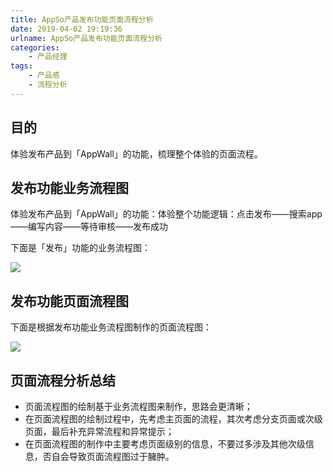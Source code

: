 ```yaml
---
title: AppSo产品发布功能页面流程分析
date: 2019-04-02 19:19:36
urlname: AppSo产品发布功能页面流程分析
categories:
    - 产品经理
tags:
    - 产品感
    - 流程分析
---
```


## 目的 

体验发布产品到「AppWall」的功能，梳理整个体验的页面流程。

## 发布功能业务流程图

体验发布产品到「AppWall」的功能：体验整个功能逻辑：点击发布——搜索app——编写内容——等待审核——发布成功

<!-- more -->

下面是「发布」功能的业务流程图：

![](https://awakeninggeek-image.oss-cn-beijing.aliyuncs.com/img/20190720145823.png)

## 发布功能页面流程图

下面是根据发布功能业务流程图制作的页面流程图：

![](https://awakeninggeek-image.oss-cn-beijing.aliyuncs.com/img/20190720145906.png)

## 页面流程分析总结

- 页面流程图的绘制基于业务流程图来制作，思路会更清晰；
- 在页面流程图的绘制过程中，先考虑主页面的流程，其次考虑分支页面或次级页面，最后补充异常流程和异常提示；
- 在页面流程图的制作中主要考虑页面级别的信息，不要过多涉及其他次级信息，否自会导致页面流程图过于臃肿。